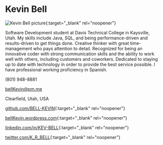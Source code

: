 # Kevin Bell
![Kevin Bell picture](https://media-exp1.licdn.com/dms/image/C5603AQG8pOElhGM67Q/profile-displayphoto-shrink_200_200/0/1567641990062?e=1665619200&v=beta&t=_BOUed7onC75UMck2qQObciwjstxubQJHyV37Uj6XZI){:target="_blank" rel="noopener"}

Software Development student at Davis Technical College in Kaysville, Utah. My skills include Java, SQL, and being performance-driven and results-driven to get things done. Creative thinker with great time-management who pays attention to detail. Recognized for being an innovative coder with strong communication skills and the ability to work well with others, including customers and coworkers. Dedicated to staying up to date with technology in order to provide the best service possible. I have professional working proficiency in Spanish.

(801) 948-8881

bellKevin@pm.me

Clearfield, Utah, USA

[github.com/BELL-KEVIN](https://github.com/bell-kevin){:target="_blank" rel="noopener"}

[bellKevin.wordpress.com](https://bellkevin.wordpress.com){:target="_blank" rel="noopener"}

[linkedin.com/in/KEV-BELL](https://linkedin.com/in/kev-bell){:target="_blank" rel="noopener"}

[twitter.com/K_R_BELL](https://tweet.lambda.dance/K_R_Bell){:target="_blank" rel="noopener"}
